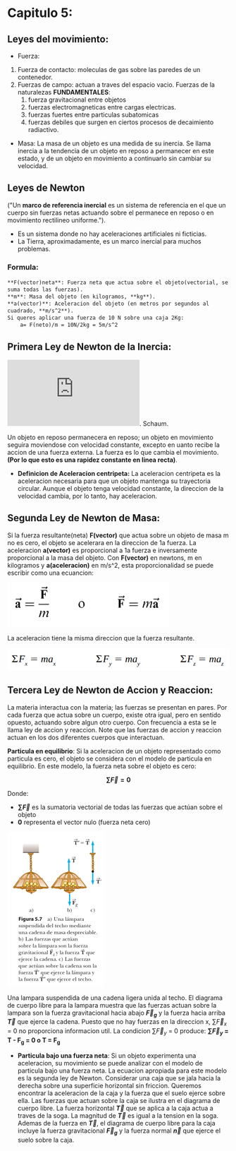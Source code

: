 # Capitulo 5:
## Leyes del movimiento:
- Fuerza:
1. Fuerza de contacto: moleculas de gas sobre las paredes de un contenedor.
2. Fuerzas de campo: actuan a traves del espacio vacio.
Fuerzas de la naturalezas **FUNDAMENTALES**: 
    1. fuerza gravitacional entre objetos
    2. fuerzas electromagneticas entre cargas electricas.
    3. fuerzas fuertes entre particulas subatomicas
    4. fuerzas debiles que surgen en ciertos procesos de decaimiento radiactivo. 

- Masa: La masa de un objeto es una medida de su inercia. Se llama inercia a la tendencia de un objeto en reposo a permanecer en este estado, y de un objeto en movimiento a continuarlo sin cambiar su velocidad.

## Leyes de Newton
("Un **marco de referencia inercial** es un sistema de referencia en el que un cuerpo sin fuerzas netas actuando sobre el permanece en reposo o en movimiento rectilineo uniforme.").
- Es un sistema donde no hay aceleraciones artificiales ni ficticias.
- La Tierra, aproximadamente, es un marco inercial para muchos problemas.
### Formula:
    **F(vector)neta**: Fuerza neta que actua sobre el objeto(vectorial, se suma todas las fuerzas).
    **m**: Masa del objeto (en kilogramos, **kg**).
    **a(vector)**: Aceleracion del objeto (en metros por segundos al cuadrado, **m/s^2**).
    Si queres aplicar una fuerza de 10 N sobre una caja 2Kg:
        a= F(neto)/m = 10N/2kg = 5m/s^2

## Primera Ley de Newton de la Inercia: 
![Sacado de este libro de FISICA GENERAL](https://d1wqtxts1xzle7.cloudfront.net/44960600/fc3adsica-general-10ma-edicic3b3n-schaum.pdf?1738311467=&response-content-disposition=inline%3B+filename%3DFc3adsica_general_10ma_edicic3b3n_schaum.pdf&Expires=1753455114&Signature=L2Pj7wEniaQ2pFHFPzwJfsJg0LXKj8JTDKmJppAh2bOLNBnYWlKR3WlIKv5eV3iUFlLrD-Pl3rswBY3xOP-SFAkThr4mlnkJbe6MOS7EaNdYV~3~987wd~vbrBV~CwzStNIQq5Cktz9v~U7Ojk2WckRvzQgqpLlgeJTmaIf1xQY3gkImL9fobPUpRO6SmJwvmcPmxGPAgjHLb30BN3fRelqogwBI4yFMgiJGBOnW0EAWxZQH3Yxv~xRR9esZAUNUB7ozOshPVs9vrQyuiG56tiK3PGXMVNxhJDVNsQG3W-oZvpZKuc2UBzcvQwzTCafGfp~eRVG10iSWXjCqk4vIVQ__&Key-Pair-Id=APKAJLOHF5GGSLRBV4ZA). Schaum.

Un objeto en reposo permanecera en reposo; un objeto en movimiento seguira moviendose con velocidad constante, excepto en uanto recibe la accion de una fuerza externa. La fuerza es lo que cambia el movimiento.**(Por lo que esto es una rapidez constante en linea recta)**.

- **Definicion de Aceleracion centripeta:**
La aceleracion centripeta es la aceleracion necesaria para que un objeto mantenga su trayectoria circular. Aunque el objeto tenga velocidad constante, la direccion de la velocidad cambia, por lo tanto, hay aceleracion.

## Segunda Ley de Newton de Masa:
Si la fuerza resultante(neta) **F(vector)** que actua sobre un objeto de masa m no es cero, el objeto se acelerara en la direccion de 1a fuerza. La aceleracion **a(vector)** es proporcional a 1a fuerza e inversamente proporcional a la masa del objeto. Con **F(vector)** en newtons, m en kilogramos y **a(aceleracion)** en m/s^2, esta proporcionalidad se puede escribir como una ecuancion:

![Formula: Segunda Ley de Newton](/FisicaResumenSerway/Img/Formula_SegundaLeyN.png)

La aceleracion tiene la misma direccion que la fuerza resultante.

![Formula](/FisicaResumenSerway/Img/FORMULA.png)

## Tercera Ley de Newton de Accion y Reaccion:
La materia interactua con la materia; las fuerzas se presentan en pares. Por cada fuerza que actua sobre un cuerpo, existe otra igual, pero en sentido opuesto, actuando sobre algun otro cuerpo. Con frecuencia a esta se le llama ley de accion y reaccion. Note que las fuerzas de accion y reaccion actuan en los dos diferentes cuerpos que interactuan.

**Particula en equilibrio**:
Si la aceleracion de un objeto representado como particula es cero, el objeto se considera con el modelo de particula en equilibrio. En este modelo, la fuerza neta sobre el objeto es cero: 

**$$\sum \vec{F} = 0$$**

Donde:
- **$\sum \vec{F}$** es la sumatoria vectorial de todas las fuerzas que actúan sobre el objeto
- **$0$** representa el vector nulo (fuerza neta cero)

![Ejemeplo: Lapmpara](/FisicaResumenSerway/Img/ImagenLampara.png)

Una lampara suspendida de una cadena ligera unida al techo. El diagrama de cuerpo libre para la lampara muestra que las fuerzas actuan sobre la lampara son la fuerza gravitacional hacia abajo **$\vec{F}_g$** y la fuerza hacia arriba **$\vec{T}$** que ejerce la cadena. Puesto que no hay fuerzas en la direccion x, $\sum \vec{F}_x$ = 0 no proporciona informacion util. La condicion $\sum \vec{F}_y$ = 0 produce:
    **$\sum \vec{F}_y$ = T - F<sub>g</sub> = 0 o T = F<sub>g</sub>**

- **Particula bajo una fuerza neta**:
Si un objeto experimenta una aceleracion, su movimiento se puede analizar con el modelo de particula bajo una fuerza neta. La ecuacion apropiada para este modelo es la segunda ley de Newton. Considerar una caja que se jala hacia la derecha sobre una superficie horizontal sin friccion. Queremos encontrar la aceleracion de la caja y la fuerza que el suelo ejerce sobre ella. Las fuerzas que actuan sobre la caja se ilustra en el diagrama de cuerpo libre. La fuerza horizontal  **$\vec{T}$** que se aplica a la caja actua a traves de la soga. La magnitud de **$\vec{T}$** es igual a la tension en la soga. Ademas de la fuerza en **$\vec{T}$**, el diagrama de cuerpo libre para la caja incluye la fuerza gravitacional **$\vec{F}_g$** y la fuerza normal **$\vec{n}$** que ejerce el suelo sobre la caja.


